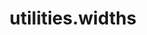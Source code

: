 ---
layout: documentation-single
title: utilities.widths
section: utilities
package: utilities.widths
---